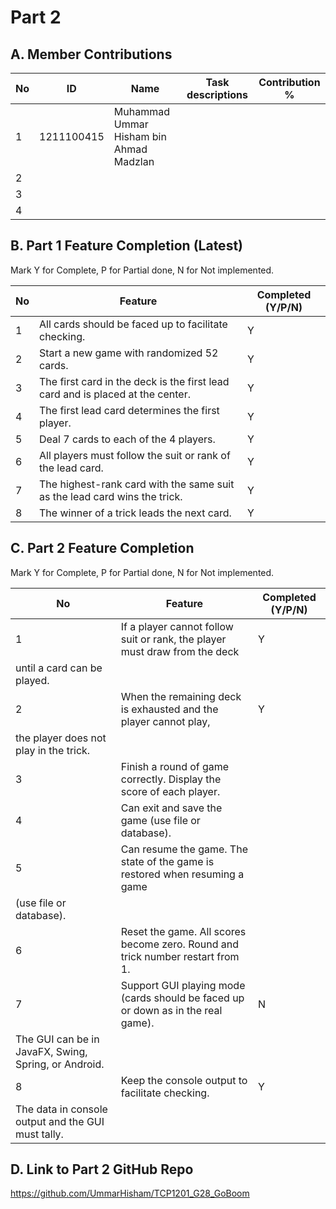 # Part 2

## A. Member Contributions

No | ID         | Name                                        | Task descriptions | Contribution %
-- | ---------- | ------------------------------------------- | ----------------- | --------------
1  | 1211100415 |Muhammad Ummar Hisham bin Ahmad Madzlan      |                   |
2  |            |                                             |                   |
3  |            |                                             |                   |
4  |            |                                             |                   |


## B. Part 1 Feature Completion (Latest)

Mark Y for Complete, P for Partial done, N for Not implemented.

No | Feature                                                                         | Completed (Y/P/N)
-- | ------------------------------------------------------------------------------- | -----------------
1  | All cards should be faced up to facilitate checking.                            |          Y
2  | Start a new game with randomized 52 cards.                                      |          Y
3  | The first card in the deck is the first lead card and is placed at the center.  |          Y
4  | The first lead card determines the first player.                                |          Y
5  | Deal 7 cards to each of the 4 players.                                          |          Y
6  | All players must follow the suit or rank of the lead card.                      |          Y
7  | The highest-rank card with the same suit as the lead card wins the trick.       |          Y
8  | The winner of a trick leads the next card.                                      |          Y


## C. Part 2 Feature Completion

Mark Y for Complete, P for Partial done, N for Not implemented.

No | Feature                                                                          | Completed (Y/P/N)
-- | -------------------------------------------------------------------------------- | -----------------
1  | If a player cannot follow suit or rank, the player must draw from the deck       |         Y
   | until a card can be played.                                                      |         
2  | When the remaining deck is exhausted and the player cannot play,                 |         Y
   | the player does not play in the trick.                                           |
3  | Finish a round of game correctly. Display the score of each player.              |
4  | Can exit and save the game (use file or database).                               |
5  | Can resume the game. The state of the game is restored when resuming a game      |
   | (use file or database).                                                          |
6  | Reset the game. All scores become zero. Round and trick number restart from 1.   |
7  | Support GUI playing mode (cards should be faced up or down as in the real game). |         N
   | The GUI can be in JavaFX, Swing, Spring, or Android.                             |
8  | Keep the console output to facilitate checking.                                  |         Y
   | The data in console output and the GUI must tally.                               |


## D. Link to Part 2 GitHub Repo

https://github.com/UmmarHisham/TCP1201_G28_GoBoom

